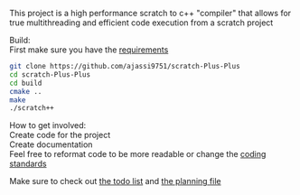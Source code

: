 This project is a high performance scratch to c++ "compiler" that allows for true multithreading and efficient code execution from a scratch project

Build:  
First make sure you have the [requirements](documentation/requirements.txt)  
```Bash
git clone https://github.com/ajassi9751/scratch-Plus-Plus
cd scratch-Plus-Plus
cd build
cmake ..
make
./scratch++
```


How to get involved:  
Create code for the project  
Create documentation  
Feel free to reformat code to be more readable or change the [coding standards](documentation/codestandards.txt)

Make sure to check out [the todo list](documentation/todo) and [the planning file](documentation/planning.txt)